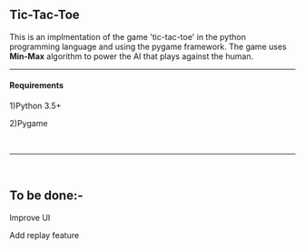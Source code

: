 <h2>Tic-Tac-Toe</h2>

This is an implmentation of the game 'tic-tac-toe' in the python programming language and using the pygame framework.
The game uses <strong>Min-Max</strong> algorithm to power the AI that plays against the human.
<hr>
<h4>Requirements</h4>
<p>1)Python 3.5+</p>
<p>2)Pygame</p>
<br><hr><br>
<h2>To be done:-</h2>
<p>Improve UI</p>
<p>Add replay feature</p>
